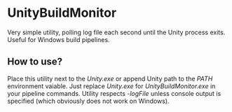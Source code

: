 # UnityBuildMonitor
Very simple utility, polling log file each second until the Unity process exits.
Useful for Windows build pipelines.

## How to use?
Place this utility next to the *Unity.exe* or append Unity path to the *PATH* environment vaiable.
Just replace *Unity.exe* for *UnityBuildMonitor.exe* in your pipeline commands.
Utility respects *-logFile* unless console output is specified (which obviously does not work on Windows).
